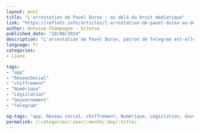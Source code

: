 ```yaml
---
layout: post
title: "L'arrestation de Pavel Durov : au delà du bruit médiatique"
link: "https://reflets.info/articles/l-arrestation-de-pavel-durov-au-dela-du-bruit-mediatique"
author: Antoine Champagne - kitetoa
published_date: "28/08/2024"
description: "L'arrestation de Pavel Durov, patron de Telegram est-elle un coup porté à la liberté d’expression ? Contrairement aux apparences, ce n’est pas du tout aussi simple que cela."
language: fr
categories:
- Liens

tags:
- "app"
- "RéseauSocial"
- "chiffrement"
- "Numérique"
- "Législation"
- "Gouvernement"
- "Telegram"

og-tags: "app, Réseau social, chiffrement, Numérique, Législation, Gouvernement, Telegram"
permalink: /:categories/:year/:month/:day/:title/
---
```

